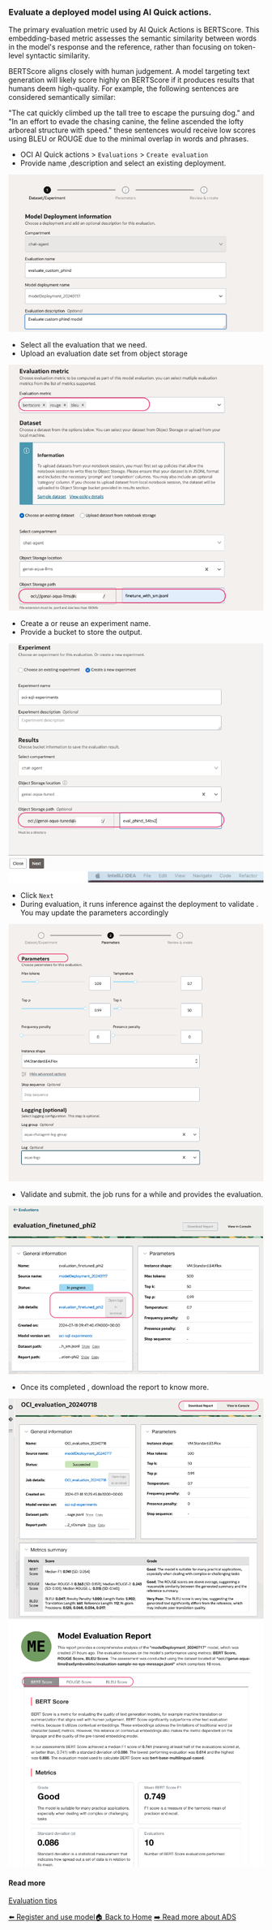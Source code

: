 ### Evaluate a deployed model using AI Quick actions.

The primary evaluation metric used by AI Quick Actions is BERTScore. This embedding-based metric assesses the semantic similarity between words in the model's response and the reference, rather than focusing on token-level syntactic similarity.

BERTScore aligns closely with human judgement. A model targeting text generation will likely score highly on BERTScore if it produces results that humans deem high-quality. For example, the following sentences are considered semantically similar:

"The cat quickly climbed up the tall tree to escape the pursuing dog." and "In an effort to evade the chasing canine, the feline ascended the lofty arboreal structure with speed." these sentences would receive low scores using BLEU or ROUGE due to the minimal overlap in words and phrases.


- OCI AI Quick actions > `Evaluations` > `Create evaluation`
- Provide name ,description and select an existing deployment.

![](images/eval1.png)

- Select all the evaluation that we need.
- Upload an evaluation date set from object storage

![](images/eval2.png)

- Create a or reuse an experiment name.
- Provide a bucket to store the output.

![](images/eval3.png)

- Click `Next`
- During evaluation, it runs inference against the deployment to validate . You may update the parameters accordingly 

![](images/eval4.png)

- Validate and submit. the job runs for a while and provides the evaluation.

![](images/evaluation_progress.png)

- Once its completed , download the report to know more.

![](images/evaluation_result.png)
![](images/evaluation_report.png)



#### Read more 
[Evaluation tips](https://github.com/oracle-samples/oci-data-science-ai-samples/blob/main/ai-quick-actions/evaluation-tips.md)

[⬅️ Register and use model](register_use_model.md)[🏠 Back to Home](../README.md) [➡️ Read more about ADS](oci_ads.md)
